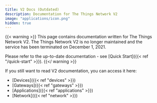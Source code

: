 ```yaml
---
title: V2 Docs (Outdated)
description: Documentation for The Things Network V2
image: "applications/icon.png"
hidden: true
---
```


{{< warning >}} This page contains documentation written for The Things Network V2. The Things Network V2 is no longer maintained and the service has been terminated on December 1, 2021.

Please refer to the up-to-date documentation - see [Quick Start]({{< ref "/quick-start" >}}).
{{</ warning >}} 

If you still want to read V2 documentation, you can access it here: 

- [Devices]({{< ref "devices" >}})
- [Gateways]({{< ref "gateways" >}})
- [Applications]({{< ref "applications" >}})
- [Network]({{< ref "network" >}})
